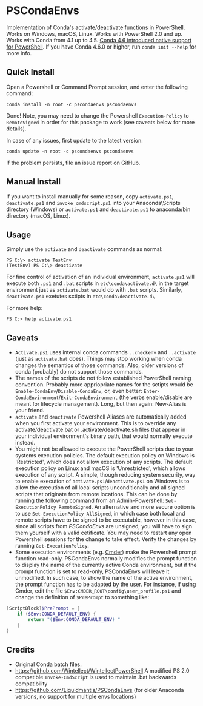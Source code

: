 # PSCondaEnvs

Implementation of Conda's activate/deactivate functions in PowerShell.
Works on Windows, macOS, Linux.
Works with PowerShell 2.0 and up.
Works with Conda from 4.1 up to 4.5. [Conda 4.6 introduced native support for PowerShell](https://www.anaconda.com/blog/developer-blog/conda-4-6-release/). If you have Conda 4.6.0 or higher, run `conda init --help` for more info.

## Quick Install

Open a Powershell or Command Prompt session, and enter the following command:
```
conda install -n root -c pscondaenvs pscondaenvs
```

Done! Note, you may need to change the Powershell `Execution-Policy` to `RemoteSigned` in order for this package to work (see caveats below for more details).

In case of any issues, first update to the latest version:
```
conda update -n root -c pscondaenvs pscondaenvs
```

If the problem persists, file an issue report on GitHub.

## Manual Install

If you want to install manually for some reason, copy `activate.ps1`, `deactivate.ps1` and `invoke_cmdscript.ps1` into your Anaconda\Scripts directory (Windows) or `activate.ps1` and `deactivate.ps1` to anaconda/bin directory (macOS, Linux).

## Usage

Simply use the `activate` and `deactivate` commands as normal:
```
PS C:\> activate TestEnv
(TestEnv) PS C:\> deactivate
```

For fine control of activation of an individual environment, `activate.ps1` will execute both `.ps1` and `.bat` scripts in `etc\conda\activate.d\` in the target environment just as `activate.bat` would do with `.bat` scripts.
Similarly, `deactivate.ps1` exetutes sctipts in `etc\conda\deactivate.d\`

For more help:
```
PS C:> help activate.ps1
```

## Caveats

* `Activate.ps1` uses internal conda commands `..checkenv` and `..activate` (just as `activate.bat` does). Things may stop working when conda changes the semantics of those commands. Also, older versions of conda (probably) do not support those commands.
* The names of the scripts do not follow established PowerShell naming convention. Probably more appriopriate names for the sctipts would be `Enable-CondaEnv`/`Disable-CondaEnv`, or, even better: `Enter-CondaEnvironment`/`Exit-CondaEnvironment` (the verbs enable/disable are meant for lifecycle management). Long, but then again: New-Alias is your friend.
* `activate` and `deactivate` Powershell Aliases are automatically added when you first activate your environment.  This is to override any activate/deactivate.bat or .activate/deactivate.sh files that appear in your individual environment's binary path, that would normally execute instead.
* You might not be allowed to execute the PowerShell scripts due to your systems execution policies. The default execution policy on Windows is 'Restricted', which does not allow execution of any scripts. The default execution policy on Linux and macOS is 'Unrestricted', which allows execution of any script. A simple, though reducing system security, way to enable execution of `activate.ps1`/`deactivate.ps1` on Windows is to allow the execution of all local scripts unconditionally and all signed scripts that originate from remote locations. This can be done by running the following command from an Admin-Powershell: `Set-ExecutionPolicy RemoteSigned`. An alternative and more secure option is to use `Set-ExecutionPolicy AllSigned`, in which case both local and remote scripts have to be signed to be executable, however in this case, since all scripts from *PSCondaEnvs* are unsigned, you will have to sign them yourself with a valid cetificate. You may need to restart any open Powershell sessions for the change to take effect. Verify the changes by running `Get-ExecutionPolicy`.
* Some execution environments (e.g. [Cmder](http://cmder.net/)) make the Powershell prompt function read-only. PSCondaEnvs normally modifies the prompt function to display the name of the currently active Conda environment, but if the prompt function is set to read-only, PSCondaEnvs will leave it unmodified. In such case, to show the name of the active environment, the prompt function has to be adapted by the user. For instance, if using Cmder, edit the file `$Env:CMDER_ROOT\config\user_profile.ps1` and change the definition of `$PrePrompt` to something like:
```Powershell
[ScriptBlock]$PrePrompt = {
    if ($Env:CONDA_DEFAULT_ENV) {
        return "($Env:CONDA_DEFAULT_ENV) "
    }
}
```

## Credits

* Original Conda batch files.
* <https://github.com/Wintellect/WintellectPowerShell> A modified PS 2.0 compatible `Invoke-CmdScript` is used to maintain .bat backwards compatibility
* <https://github.com/Liquidmantis/PSCondaEnvs> (for older Anaconda versions, no support for multiple envs locations)
